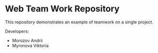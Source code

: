 # Web Team Work Repository
This repository demonstrates an example of teamwork on a single project.

Developers:

* Morozov Andrii
* Myronova Viktoria

